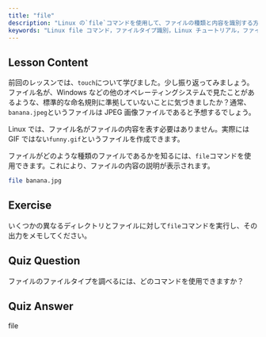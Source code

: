 ```yaml
---
title: "file"
description: "Linux の`file`コマンドを使用して、ファイルの種類と内容を識別する方法を学びます。この初心者向けのガイドで、Linux のファイル命名規則を理解しましょう。"
keywords: "Linux file コマンド，ファイルタイプ識別，Linux チュートリアル，ファイル命名，初心者向け Linux, Linux ガイド"
---
```


## Lesson Content

前回のレッスンでは、`touch`について学びました。少し振り返ってみましょう。ファイル名が、Windows などの他のオペレーティングシステムで見たことがあるような、標準的な命名規則に準拠していないことに気づきましたか？通常、`banana.jpeg`というファイルは JPEG 画像ファイルであると予想するでしょう。

Linux では、ファイル名がファイルの内容を表す必要はありません。実際には GIF ではない`funny.gif`というファイルを作成できます。

ファイルがどのような種類のファイルであるかを知るには、`file`コマンドを使用できます。これにより、ファイルの内容の説明が表示されます。

```bash
file banana.jpg
```

## Exercise

いくつかの異なるディレクトリとファイルに対して`file`コマンドを実行し、その出力をメモしてください。

## Quiz Question

ファイルのファイルタイプを調べるには、どのコマンドを使用できますか？

## Quiz Answer

file
